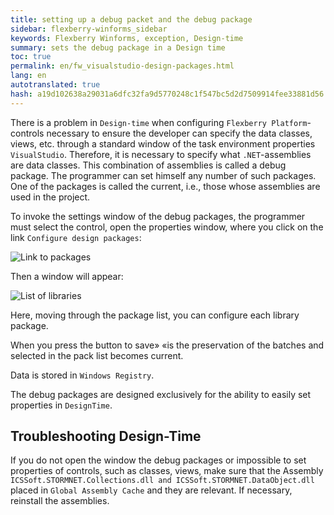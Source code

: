 ```yaml
---
title: setting up a debug packet and the debug package
sidebar: flexberry-winforms_sidebar
keywords: Flexberry Winforms, exception, Design-time
summary: sets the debug package in a Design time
toc: true
permalink: en/fw_visualstudio-design-packages.html
lang: en
autotranslated: true
hash: a19d102638a29031a6dfc32fa9d5770248c1f547bc5d2d7509914fee33881d56
---
```


There is a problem in `Design-time` when configuring `Flexberry Platform`-controls necessary to ensure the developer can specify the data classes, views, etc. through a standard window of the task environment properties `VisualStudio`. Therefore, it is necessary to specify what `.NET`-assemblies are data classes. This combination of assemblies is called a debug package. The programmer can set himself any number of such packages. One of the packages is called the current, i.e., those whose assemblies are used in the project.

To invoke the settings window of the debug packages, the programmer must select the control, open the properties window, where you click on the link `Configure design packages`:

![Link to packages](/images/pages/products/flexberry-winforms/development/primer13.jpg)

Then a window will appear:

![List of libraries](/images/pages/products/flexberry-winforms/development/primer14.jpg)

Here, moving through the package list, you can configure each library package.

When you press the button to save» «is the preservation of the batches and selected in the pack list becomes current.

Data is stored in `Windows Registry`.

The debug packages are designed exclusively for the ability to easily set properties in `DesignTime`.

## Troubleshooting Design-Time

If you do not open the window the debug packages or impossible to set properties of controls, such as classes, views, make sure that the Assembly `ICSSoft.STORMNET.Collections.dll and ICSSoft.STORMNET.DataObject.dll` placed in `Global Assembly Cache` and they are relevant. If necessary, reinstall the assemblies.



